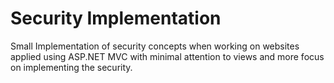 # Security Implementation
Small Implementation of security concepts when working on websites applied using ASP.NET MVC with minimal attention to views and more focus on implementing the security.
